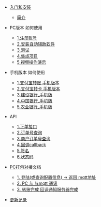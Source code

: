 * [入门和安装](README.md)
    * [简介](README.md)
* PC版本 如何使用
  * [1.注册账号](use/注册账号.md)
  * [2.安装自动辅助软件](use/安装自动辅助软件.md)
  * [3.测试](use/测试.md)
  * [4.集成项目](use/集成项目.md)
  * [5.视频操作演示](use/视频演示.md)
  
* 手机版本 如何使用
  * [1.支付宝转账 手机版本](Channel/支付宝转账-手机版.md)
  * [2.支付宝转卡 手机版本]()
  * [3.建设银行_手机版](Channel/建设银行转账-手机版.md)
  * [4.中国银行_手机版]()
  * [5.农业银行_手机版]()

* API
  * [1.下单接口](API/下单接口.md)
  * [2.订单号查询](API/订单号查询.md)
  * [3.商户订单号查询](API/商户订单号查询.md)
  * [4.回调callback](API/回调callback.md)
  * [5.签名](API/签名.md)
  * [6.状态码](API/状态码.md)

* [PC打包对接文档](PC/README.md) 
  * [1. 登陆(或查询配置信息) ->  返回 mqtt地址](PC/查询配置信息.md)
  * [2. PC 与 与mqtt 通讯](PC/mqtt消息.md)
  * [3. 转账完成 回调通知服务器完成](PC/转账完成回调.md)



* [更新记录](CHANGELOG.md)